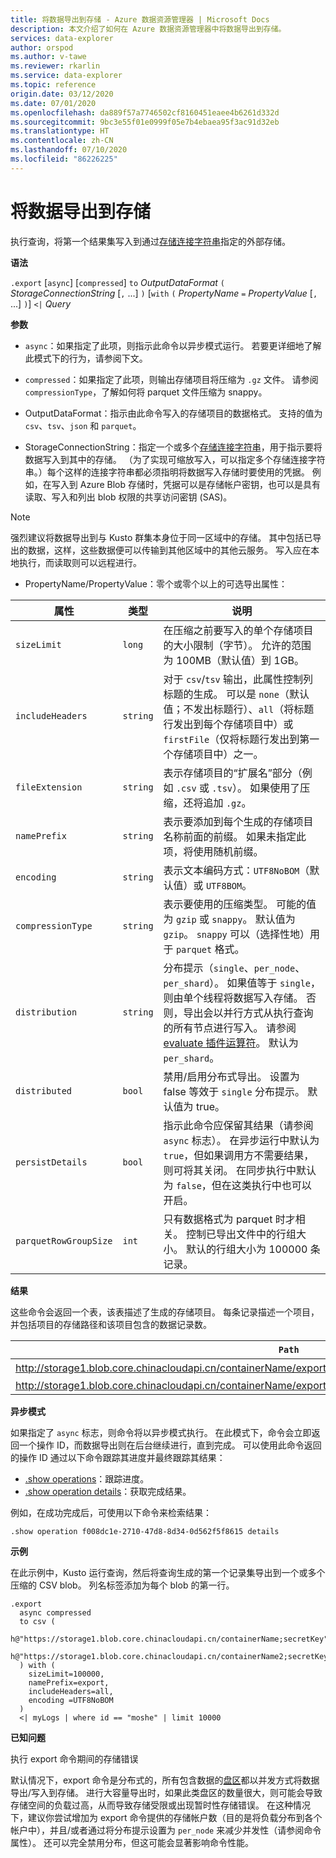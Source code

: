 ```yaml
---
title: 将数据导出到存储 - Azure 数据资源管理器 | Microsoft Docs
description: 本文介绍了如何在 Azure 数据资源管理器中将数据导出到存储。
services: data-explorer
author: orspod
ms.author: v-tawe
ms.reviewer: rkarlin
ms.service: data-explorer
ms.topic: reference
origin.date: 03/12/2020
ms.date: 07/01/2020
ms.openlocfilehash: da889f57a7746502cf8160451eaee4b6261d332d
ms.sourcegitcommit: 9bc3e55f01e0999f05e7b4ebaea95f3ac91d32eb
ms.translationtype: HT
ms.contentlocale: zh-CN
ms.lasthandoff: 07/10/2020
ms.locfileid: "86226225"
---
```

# <a name="export-data-to-storage"></a>将数据导出到存储

执行查询，将第一个结果集写入到通过[存储连接字符串](../../api/connection-strings/storage.md)指定的外部存储。

**语法**

`.export` [`async`] [`compressed`] `to` *OutputDataFormat*
`(` *StorageConnectionString* [`,` ...] `)` [`with` `(` *PropertyName* `=` *PropertyValue* [`,` ...] `)`] `<|` *Query*

**参数**

* `async`：如果指定了此项，则指示此命令以异步模式运行。
  若要更详细地了解此模式下的行为，请参阅下文。

* `compressed`：如果指定了此项，则输出存储项目将压缩为 `.gz` 文件。 请参阅 `compressionType`，了解如何将 parquet 文件压缩为 snappy。 

* OutputDataFormat：指示由此命令写入的存储项目的数据格式。 支持的值为 `csv`、`tsv`、`json` 和 `parquet`。

* StorageConnectionString：指定一个或多个[存储连接字符串](../../api/connection-strings/storage.md)，用于指示要将数据写入到其中的存储。 （为了实现可缩放写入，可以指定多个存储连接字符串。）每个这样的连接字符串都必须指明将数据写入存储时要使用的凭据。
  例如，在写入到 Azure Blob 存储时，凭据可以是存储帐户密钥，也可以是具有读取、写入和列出 blob 权限的共享访问密钥 (SAS)。

> [!NOTE]
> 强烈建议将数据导出到与 Kusto 群集本身位于同一区域中的存储。 其中包括已导出的数据，这样，这些数据便可以传输到其他区域中的其他云服务。 写入应在本地执行，而读取则可以远程进行。

* PropertyName/PropertyValue：零个或零个以上的可选导出属性：

|属性        |类型    |说明                                                                                                                |
|----------------|--------|---------------------------------------------------------------------------------------------------------------------------|
|`sizeLimit`     |`long`  |在压缩之前要写入的单个存储项目的大小限制（字节）。 允许的范围为 100MB（默认值）到 1GB。|
|`includeHeaders`|`string`|对于 `csv`/`tsv` 输出，此属性控制列标题的生成。 可以是 `none`（默认值；不发出标题行）、`all`（将标题行发出到每个存储项目中）或 `firstFile`（仅将标题行发出到第一个存储项目中）之一。|
|`fileExtension` |`string`|表示存储项目的“扩展名”部分（例如 `.csv` 或 `.tsv`）。 如果使用了压缩，还将追加 `.gz`。|
|`namePrefix`    |`string`|表示要添加到每个生成的存储项目名称前面的前缀。 如果未指定此项，将使用随机前缀。       |
|`encoding`      |`string`|表示文本编码方式：`UTF8NoBOM`（默认值）或 `UTF8BOM`。 |
|`compressionType`|`string`|表示要使用的压缩类型。 可能的值为 `gzip` 或 `snappy`。 默认值为 `gzip`。 `snappy` 可以（选择性地）用于 `parquet` 格式。 |
|`distribution`   |`string`  |分布提示（`single`、`per_node`、`per_shard`）。 如果值等于 `single`，则由单个线程将数据写入存储。 否则，导出会以并行方式从执行查询的所有节点进行写入。 请参阅 [evaluate 插件运算符](../../query/evaluateoperator.md)。 默认为 `per_shard`。
|`distributed`   |`bool`  |禁用/启用分布式导出。 设置为 false 等效于 `single` 分布提示。 默认值为 true。
|`persistDetails`|`bool`  |指示此命令应保留其结果（请参阅 `async` 标志）。 在异步运行中默认为 `true`，但如果调用方不需要结果，则可将其关闭。 在同步执行中默认为 `false`，但在这类执行中也可以开启。 |
|`parquetRowGroupSize`|`int`  |只有数据格式为 parquet 时才相关。 控制已导出文件中的行组大小。 默认的行组大小为 100000 条记录。|

**结果**

这些命令会返回一个表，该表描述了生成的存储项目。
每条记录描述一个项目，并包括项目的存储路径和该项目包含的数据记录数。

|`Path`|NumRecords|
|---|---|
|http://storage1.blob.core.chinacloudapi.cn/containerName/export_1_d08afcae2f044c1092b279412dcb571b.csv|10 个|
|http://storage1.blob.core.chinacloudapi.cn/containerName/export_2_454c0f1359e24795b6529da8a0101330.csv|15|

**异步模式**

如果指定了 `async` 标志，则命令将以异步模式执行。
在此模式下，命令会立即返回一个操作 ID，而数据导出则在后台继续进行，直到完成。 可以使用此命令返回的操作 ID 通过以下命令跟踪其进度并最终跟踪其结果：

* [.show operations](../operations.md#show-operations)：跟踪进度。
* [.show operation details](../operations.md#show-operation-details)：获取完成结果。

例如，在成功完成后，可使用以下命令来检索结果：

```kusto
.show operation f008dc1e-2710-47d8-8d34-0d562f5f8615 details
```

**示例** 

在此示例中，Kusto 运行查询，然后将查询生成的第一个记录集导出到一个或多个压缩的 CSV blob。
列名标签添加为每个 blob 的第一行。

```kusto 
.export
  async compressed
  to csv (
    h@"https://storage1.blob.core.chinacloudapi.cn/containerName;secretKey",
    h@"https://storage1.blob.core.chinacloudapi.cn/containerName2;secretKey"
  ) with (
    sizeLimit=100000,
    namePrefix=export,
    includeHeaders=all,
    encoding =UTF8NoBOM
  )
  <| myLogs | where id == "moshe" | limit 10000
```

**已知问题**

执行 export 命令期间的存储错误

默认情况下，export 命令是分布式的，所有包含数据的[盘区](../extents-overview.md)都以并发方式将数据导出/写入到存储。 进行大容量导出时，如果此类盘区的数量很大，则可能会导致存储空间的负载过高，从而导致存储受限或出现暂时性存储错误。 在这种情况下，建议你尝试增加为 export 命令提供的存储帐户数（目的是将负载分布到各个帐户中），并且/或者通过将分布提示设置为 `per_node` 来减少并发性（请参阅命令属性）。 还可以完全禁用分布，但这可能会显著影响命令性能。
 